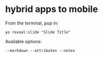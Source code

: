 
# hybrid apps to mobile

From the terminal, pop in:

  ```yo reveal:slide "Slide Title"```

Available options:

 ```--markdown --attributes --notes```
